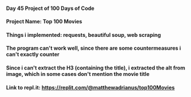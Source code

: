 #### Day 45 Project of 100 Days of Code
#### Project Name: Top 100 Movies
#### Things i implemented: requests, beautiful soup, web scraping

#### The program can't work well, since there are some countermeasures i can't exactly counter
#### Since i can't extract the H3 (containing the title), i extracted the alt from image, which in some cases don't mention the movie title

#### Link to repl.it: https://replit.com/@matthewadrianus/top100Movies